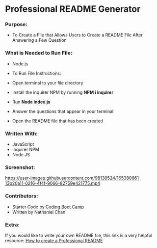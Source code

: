 # Professional README Generator

### Purpose:
* To Create a File that Allows Users to Create a README File After Answering a Few Question



### What is Needed to Run File:
* Node.js

* To Run File Instructions:
* Open terminal to your file directory
* Install the inquirer NPM by running     **NPM i inquirer**
* Run    **Node index.js**
* Answer the questions that appear in your terminal
* Open the README file that has been created


### Written With: 
* JavaScript
* Inquirer NPM
* Node.JS


### Screenshot: 

https://user-images.githubusercontent.com/98130524/165380661-13b20a11-0216-4f4f-9066-82759e421775.mp4






### Contributors:
* Starter Code by [Coding Boot Camp](https://github.com/coding-boot-camp/potential-enigma)
* Written by Nathaniel Chan

### Extra:
If you would like to write your own README file, this link is a very helpful resource:
[How to create a Professional README](https://coding-boot-camp.github.io/full-stack/github/professional-readme-guide)
